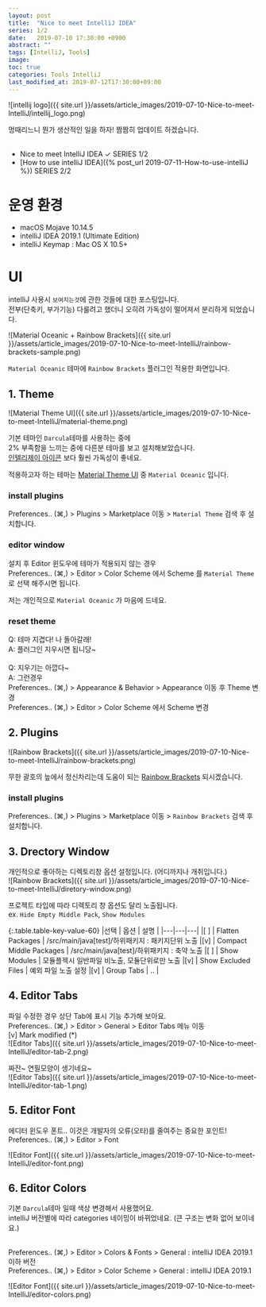 ```yaml
---
layout: post
title:  "Nice to meet IntelliJ IDEA"
series: 1/2
date:   2019-07-10 17:30:00 +0900
abstract: ""
tags: [IntelliJ, Tools]
image:
toc: true
categories: Tools IntelliJ
last_modified_at: 2019-07-12T17:30:00+09:00
---
```



![intellij logo]({{ site.url }}/assets/article_images/2019-07-10-Nice-to-meet-IntelliJ/intellij_logo.png)

멍때리느니 뭔가 생산적인 일을 하자!
짬짬히 업데이트 하겠습니다.  
<br>

* Nice to meet IntelliJ IDEA ✓ <span class="series">SERIES 1/2</span>
* [How to use intelliJ IDEA]({% post_url 2019-07-11-How-to-use-intelliJ %}) <span class="series">SERIES 2/2</span>


# 운영 환경
- macOS Mojave 10.14.5  
- intelliJ IDEA 2019.1 (Ultimate Edition)
- intelliJ Keymap : Mac OS X 10.5+

# UI

intelliJ 사용시 `보여지는것`에 관한 것들에 대한 포스팅입니다.  
전부(단축키, 부가기능) 다룰려고 했더니 오히려 가독성이 떨어져서 분리하게 되었습니다.  

![Material Oceanic + Rainbow Brackets]({{ site.url }}/assets/article_images/2019-07-10-Nice-to-meet-IntelliJ/rainbow-brackets-sample.png)

`Material Oceanic` 테마에 `Rainbow Brackets` 플러그인 적용한 화면입니다.


## 1. Theme


![Material Theme UI]({{ site.url }}/assets/article_images/2019-07-10-Nice-to-meet-IntelliJ/material-theme.png)

기본 테마인 `Darcula`테마를 사용하는 중에  
2% 부족함을 느끼는 중에 다른분 테마를 보고 설치해보았습니다.  
[인텔리제이 아이콘](https://www.jetbrains.com/help/idea/symbols.html) 보다 훨씬 가독성이 좋네요.  

적용하고자 하는 테마는 [Material Theme UI](https://plugins.jetbrains.com/plugin/8006-material-theme-ui/versions) 중 `Material Oceanic` 입니다.


### install plugins
Preferences.. (⌘,) > Plugins > Marketplace  이동 > `Material Theme` 검색 후 설치합니다.

### editor window
설치 후 Editor 윈도우에 테마가 적용되지 않는 경우   
Preferences.. (⌘,) > Editor > Color Scheme 에서 Scheme 를 `Material Theme`로 선택 해주시면 됩니다.

저는 개인적으로 `Material Oceanic` 가 마음에 드네요.  


### reset theme
Q: 테마 지겹다! 나 돌아갈래!  
A: 플러그인 지우시면 됩니당~   
<br>
Q: 지우기는 아깝다~   
A: 그런경우   
Preferences.. (⌘,) > Appearance & Behavior > Appearance 이동 후 Theme 변경  
Preferences.. (⌘,) > Editor > Color Scheme  에서 Scheme 변경

## 2. Plugins

![Rainbow Brackets]({{ site.url }}/assets/article_images/2019-07-10-Nice-to-meet-IntelliJ/rainbow-brackets.png)


무한 괄호의 늪에서 정신차리는데 도움이 되는 [Rainbow Brackets](https://plugins.jetbrains.com/plugin/10080-rainbow-brackets) 되시겠습니다.

### install plugins
Preferences.. (⌘,) > Plugins > Marketplace  이동 > `Rainbow Brackets` 검색 후 설치합니다.


## 3. Drectory Window
개인적으로 좋아하는 디렉토리창 옵션 설정입니다. (어디까지나 개취입니다.)  
![Rainbow Brackets]({{ site.url }}/assets/article_images/2019-07-10-Nice-to-meet-IntelliJ/diretory-window.png)


프로젝트 타입에 따라 디렉토리 창 옵션도 달리 노출됩니다.  
ex. `Hide Empty Middle Pack`, `Show Modules`

{:.table.table-key-value-60}
|선택 | 옵션 | 설명 |
|---|---|---|
|[ ] | Flatten Packages  |  /src/main/java[test]/하위패키지 : 패키지단위 노출
|[v] | Compact Middle Packages   |  /src/main/java[test]/하위패키지 : 축약 노출
|[ ] | Show Modules  | 모듈플젝시 일반파일 비노출, 모듈단위로만 노출
|[v] | Show Excluded Files  |  예외 파일 노출 설정
|[v] | Group Tabs  |  ..  |  


## 4. Editor Tabs


파일 수정한 경우 상단 Tab에 표시 기능 추가해 보아요.  
Preferences.. (⌘,) > Editor > General > Editor Tabs 메뉴 이동  
[v] Mark modified (*)  
![Editor Tabs]({{ site.url }}/assets/article_images/2019-07-10-Nice-to-meet-IntelliJ/editor-tab-2.png)



짜잔~ 연필모양이 생기네요~  
![Editor Tabs]({{ site.url }}/assets/article_images/2019-07-10-Nice-to-meet-IntelliJ/editor-tab-1.png)

## 5. Editor Font

에디터 윈도우 폰트.. 이것은 개발자의 오류(오타)를 줄여주는 중요한 포인트!  
Preferences.. (⌘,) > Editor > Font


![Editor Font]({{ site.url }}/assets/article_images/2019-07-10-Nice-to-meet-IntelliJ/editor-font.png)


## 6. Editor Colors

기본 `Darcula`테마 일때 색상 변경해서 사용했어요.  
intelliJ 버전별에 따라 categories 네이밍이 바뀌었네요. (큰 구조는 변화 없어 보이네요.)  
<br>

Preferences.. (⌘,) > Editor > Colors & Fonts > General  : intelliJ IDEA 2019.1 이하 버전   
Preferences.. (⌘,) > Editor > Color Scheme > General : intelliJ IDEA 2019.1

![Editor Font]({{ site.url }}/assets/article_images/2019-07-10-Nice-to-meet-IntelliJ/editor-colors.png)
